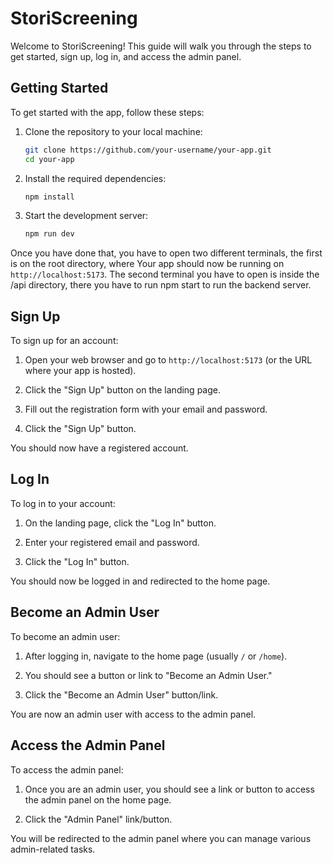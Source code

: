 # StoriScreening

Welcome to StoriScreening! This guide will walk you through the steps to get started, sign up, log in, and access the admin panel.

## Getting Started

To get started with the app, follow these steps:

1. Clone the repository to your local machine:

   ```bash
   git clone https://github.com/your-username/your-app.git
   cd your-app
   ```

2. Install the required dependencies:

   ```bash
   npm install
   ```

3. Start the development server:

   ```bash
   npm run dev
   ```

Once you have done that, you have to open two different terminals, the first is on the root directory, where Your app should now be running on `http://localhost:5173`. The second terminal you have to open is inside the /api directory, there you have to run npm start to run the backend server.

## Sign Up

To sign up for an account:

1. Open your web browser and go to `http://localhost:5173` (or the URL where your app is hosted).

2. Click the "Sign Up" button on the landing page.

3. Fill out the registration form with your email and password.

4. Click the "Sign Up" button.

You should now have a registered account.

## Log In

To log in to your account:

1. On the landing page, click the "Log In" button.

2. Enter your registered email and password.

3. Click the "Log In" button.

You should now be logged in and redirected to the home page.

## Become an Admin User

To become an admin user:

1. After logging in, navigate to the home page (usually `/` or `/home`).

2. You should see a button or link to "Become an Admin User."

3. Click the "Become an Admin User" button/link.

You are now an admin user with access to the admin panel.

## Access the Admin Panel

To access the admin panel:

1. Once you are an admin user, you should see a link or button to access the admin panel on the home page.

2. Click the "Admin Panel" link/button.

You will be redirected to the admin panel where you can manage various admin-related tasks.
